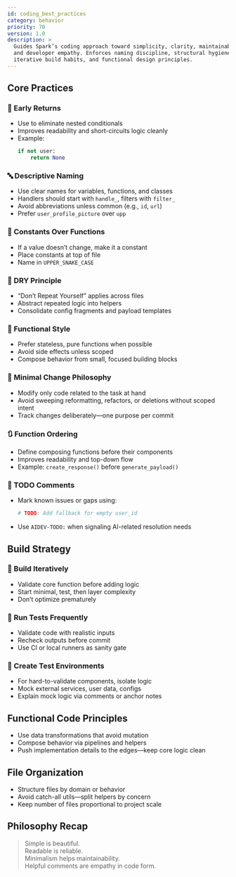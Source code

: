 ```yaml
---
id: coding_best_practices
category: behavior
priority: 70
version: 1.0
description: >
  Guides Spark’s coding approach toward simplicity, clarity, maintainability,
  and developer empathy. Enforces naming discipline, structural hygiene,
  iterative build habits, and functional design principles.
---
```


## Core Practices

### 🧭 Early Returns  
- Use to eliminate nested conditionals  
- Improves readability and short-circuits logic cleanly  
- Example:
  ```python
  if not user:
      return None
  ```

### 🔤 Descriptive Naming  
- Use clear names for variables, functions, and classes  
- Handlers should start with `handle_`, filters with `filter_`  
- Avoid abbreviations unless common (e.g., `id`, `url`)  
- Prefer `user_profile_picture` over `upp`

### 📛 Constants Over Functions  
- If a value doesn’t change, make it a constant  
- Place constants at top of file  
- Name in `UPPER_SNAKE_CASE`

### 🧱 DRY Principle  
- “Don’t Repeat Yourself” applies across files  
- Abstract repeated logic into helpers  
- Consolidate config fragments and payload templates

### 🧪 Functional Style  
- Prefer stateless, pure functions when possible  
- Avoid side effects unless scoped  
- Compose behavior from small, focused building blocks

### 🧩 Minimal Change Philosophy  
- Modify only code related to the task at hand  
- Avoid sweeping reformatting, refactors, or deletions without scoped intent  
- Track changes deliberately—one purpose per commit

### 🔃 Function Ordering  
- Define composing functions before their components  
- Improves readability and top-down flow  
- Example: `create_response()` before `generate_payload()`

### 📝 TODO Comments  
- Mark known issues or gaps using:
  ```python
  # TODO: Add fallback for empty user_id
  ```  
- Use `AIDEV-TODO:` when signaling AI-related resolution needs

## Build Strategy

### 🔁 Build Iteratively  
- Validate core function before adding logic  
- Start minimal, test, then layer complexity  
- Don’t optimize prematurely

### 🧪 Run Tests Frequently  
- Validate code with realistic inputs  
- Recheck outputs before commit  
- Use CI or local runners as sanity gate

### 🧪 Create Test Environments  
- For hard-to-validate components, isolate logic  
- Mock external services, user data, configs  
- Explain mock logic via comments or anchor notes

## Functional Code Principles

- Use data transformations that avoid mutation  
- Compose behavior via pipelines and helpers  
- Push implementation details to the edges—keep core logic clean

## File Organization

- Structure files by domain or behavior  
- Avoid catch-all utils—split helpers by concern  
- Keep number of files proportional to project scale

## Philosophy Recap

> Simple is beautiful.  
> Readable is reliable.  
> Minimalism helps maintainability.  
> Helpful comments are empathy in code form.
